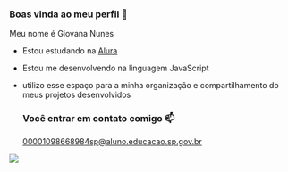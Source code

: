 ### Boas vinda ao meu perfil 💙

Meu nome é Giovana Nunes 

- Estou estudando na [Alura](https://www.alura.com.br)
- Estou me desenvolvendo na linguagem JavaScript
- utilizo esse espaço para a minha organização e compartilhamento do meus projetos desenvolvidos

  ### Você entrar em contato comigo 📫

  00001098668984sp@aluno.educacao.sp.gov.br



![](https://media1.tenor.com/m/-4YyG3GrwskAAAAC/bratzglitter.gif)
